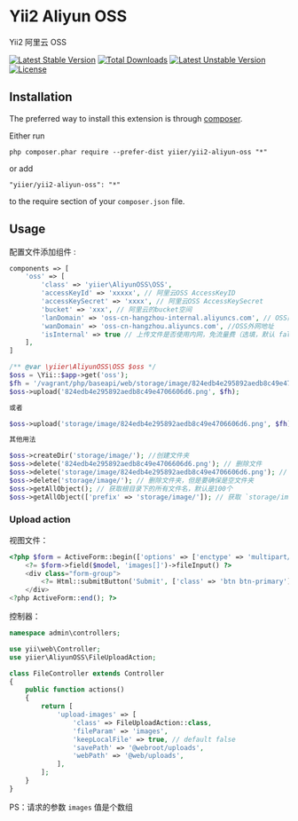 Yii2 Aliyun OSS
===============
Yii2 阿里云 OSS

[![Latest Stable Version](https://poser.pugx.org/yiier/yii2-aliyun-oss/v/stable)](https://packagist.org/packages/yiier/yii2-aliyun-oss) 
[![Total Downloads](https://poser.pugx.org/yiier/yii2-aliyun-oss/downloads)](https://packagist.org/packages/yiier/yii2-aliyun-oss) 
[![Latest Unstable Version](https://poser.pugx.org/yiier/yii2-aliyun-oss/v/unstable)](https://packagist.org/packages/yiier/yii2-aliyun-oss) 
[![License](https://poser.pugx.org/yiier/yii2-aliyun-oss/license)](https://packagist.org/packages/yiier/yii2-aliyun-oss)

Installation
------------

The preferred way to install this extension is through [composer](http://getcomposer.org/download/).

Either run

```
php composer.phar require --prefer-dist yiier/yii2-aliyun-oss "*"
```

or add

```
"yiier/yii2-aliyun-oss": "*"
```

to the require section of your `composer.json` file.


Usage
-----

配置文件添加组件  :

```php
components => [
    'oss' => [
        'class' => 'yiier\AliyunOSS\OSS',
        'accessKeyId' => 'xxxxx', // 阿里云OSS AccessKeyID
        'accessKeySecret' => 'xxxx', // 阿里云OSS AccessKeySecret
        'bucket' => 'xxx', // 阿里云的bucket空间
        'lanDomain' => 'oss-cn-hangzhou-internal.aliyuncs.com', // OSS内网地址
        'wanDomain' => 'oss-cn-hangzhou.aliyuncs.com', //OSS外网地址
        'isInternal' => true // 上传文件是否使用内网，免流量费（选填，默认 false 是外网）
    ],
]
```

```php
/** @var \yiier\AliyunOSS\OSS $oss */
$oss = \Yii::$app->get('oss');
$fh = '/vagrant/php/baseapi/web/storage/image/824edb4e295892aedb8c49e4706606d6.png';
$oss->upload('824edb4e295892aedb8c49e4706606d6.png', $fh);

或者

$oss->upload('storage/image/824edb4e295892aedb8c49e4706606d6.png', $fh); // 会自动创建文件夹

其他用法

$oss->createDir('storage/image/'); //创建文件夹
$oss->delete('824edb4e295892aedb8c49e4706606d6.png'); // 删除文件
$oss->delete('storage/image/824edb4e295892aedb8c49e4706606d6.png'); // 删除文件，如果这个文件是此文件夹的最后一个文件，则会把文件夹一起删除
$oss->delete('storage/image/'); // 删除文件夹，但是要确保是空文件夹
$oss->getAllObject(); // 获取根目录下的所有文件名，默认是100个
$oss->getAllObject(['prefix' => 'storage/image/']); // 获取 `storage/image/` 目录下的所有文件名，默认是100个
```


### Upload action


视图文件：

```php
<?php $form = ActiveForm::begin(['options' => ['enctype' => 'multipart/form-data']]); ?>
    <?= $form->field($model, 'images[]')->fileInput() ?>
    <div class="form-group">
        <?= Html::submitButton('Submit', ['class' => 'btn btn-primary']) ?>
    </div>
<?php ActiveForm::end(); ?>
```

控制器：

```php
namespace admin\controllers;

use yii\web\Controller;
use yiier\AliyunOSS\FileUploadAction;

class FileController extends Controller
{
    public function actions()
    {
        return [
            'upload-images' => [
                'class' => FileUploadAction::class,
                'fileParam' => 'images',
                'keepLocalFile' => true, // default false
                'savePath' => '@webroot/uploads',
                'webPath' => '@web/uploads',
            ],
        ];
    }
}
```

PS：请求的参数 `images` 值是个数组